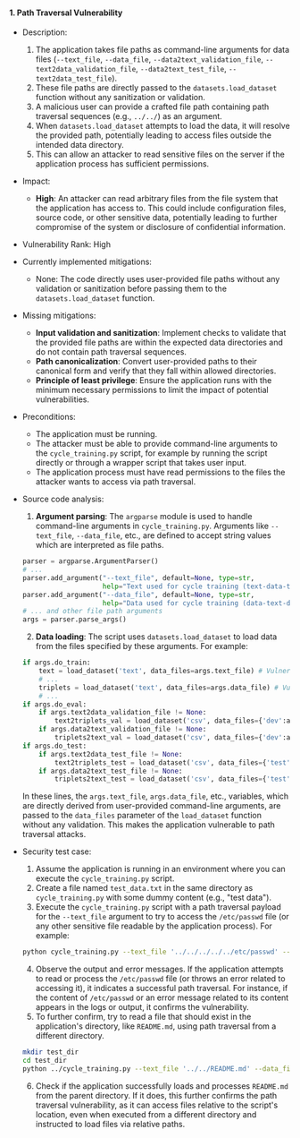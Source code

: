 #### 1. Path Traversal Vulnerability

* Description:
    1. The application takes file paths as command-line arguments for data files (`--text_file`, `--data_file`, `--data2text_validation_file`, `--text2data_validation_file`, `--data2text_test_file`, `--text2data_test_file`).
    2. These file paths are directly passed to the `datasets.load_dataset` function without any sanitization or validation.
    3. A malicious user can provide a crafted file path containing path traversal sequences (e.g., `../../`) as an argument.
    4. When `datasets.load_dataset` attempts to load the data, it will resolve the provided path, potentially leading to access files outside the intended data directory.
    5. This can allow an attacker to read sensitive files on the server if the application process has sufficient permissions.

* Impact:
    - **High**: An attacker can read arbitrary files from the file system that the application has access to. This could include configuration files, source code, or other sensitive data, potentially leading to further compromise of the system or disclosure of confidential information.

* Vulnerability Rank: High

* Currently implemented mitigations:
    - None: The code directly uses user-provided file paths without any validation or sanitization before passing them to the `datasets.load_dataset` function.

* Missing mitigations:
    - **Input validation and sanitization**: Implement checks to validate that the provided file paths are within the expected data directories and do not contain path traversal sequences.
    - **Path canonicalization**: Convert user-provided paths to their canonical form and verify that they fall within allowed directories.
    - **Principle of least privilege**: Ensure the application runs with the minimum necessary permissions to limit the impact of potential vulnerabilities.

* Preconditions:
    - The application must be running.
    - The attacker must be able to provide command-line arguments to the `cycle_training.py` script, for example by running the script directly or through a wrapper script that takes user input.
    - The application process must have read permissions to the files the attacker wants to access via path traversal.

* Source code analysis:
    1. **Argument parsing**: The `argparse` module is used to handle command-line arguments in `cycle_training.py`. Arguments like `--text_file`, `--data_file`, etc., are defined to accept string values which are interpreted as file paths.
    ```python
    parser = argparse.ArgumentParser()
    # ...
    parser.add_argument("--text_file", default=None, type=str,
                        help="Text used for cycle training (text-data-text cycle)")
    parser.add_argument("--data_file", default=None, type=str,
                        help="Data used for cycle training (data-text-data cycle)")
    # ... and other file path arguments
    args = parser.parse_args()
    ```
    2. **Data loading**: The script uses `datasets.load_dataset` to load data from the files specified by these arguments. For example:
    ```python
    if args.do_train:
        text = load_dataset('text', data_files=args.text_file) # Vulnerable line
        # ...
        triplets = load_dataset('text', data_files=args.data_file) # Vulnerable line
        # ...
    if args.do_eval:
        if args.text2data_validation_file != None:
            text2triplets_val = load_dataset('csv', data_files={'dev':args.text2data_validation_file},delimiter='\t') # Vulnerable line
        if args.data2text_validation_file != None:
            triplets2text_val = load_dataset('csv', data_files={'dev':args.data2text_validation_file},delimiter='\t') # Vulnerable line
    if args.do_test:
        if args.text2data_test_file != None:
            text2triplets_test = load_dataset('csv', data_files={'test':args.text2data_test_file},delimiter='\t') # Vulnerable line
        if args.data2text_test_file != None:
            triplets2text_test = load_dataset('csv', data_files={'test':args.data2text_test_file},delimiter='\t') # Vulnerable line
    ```
    In these lines, the `args.text_file`, `args.data_file`, etc., variables, which are directly derived from user-provided command-line arguments, are passed to the `data_files` parameter of the `load_dataset` function without any validation. This makes the application vulnerable to path traversal attacks.

* Security test case:
    1. Assume the application is running in an environment where you can execute the `cycle_training.py` script.
    2. Create a file named `test_data.txt` in the same directory as `cycle_training.py` with some dummy content (e.g., "test data").
    3. Execute the `cycle_training.py` script with a path traversal payload for the `--text_file` argument to try to access the `/etc/passwd` file (or any other sensitive file readable by the application process). For example:
    ```bash
    python cycle_training.py --text_file '../../../../../etc/passwd' --data_file test_data.txt --output_dir output_test --do_train --num_epochs 1
    ```
    4. Observe the output and error messages. If the application attempts to read or process the `/etc/passwd` file (or throws an error related to accessing it), it indicates a successful path traversal. For instance, if the content of `/etc/passwd` or an error message related to its content appears in the logs or output, it confirms the vulnerability.
    5. To further confirm, try to read a file that should exist in the application's directory, like `README.md`, using path traversal from a different directory.
    ```bash
    mkdir test_dir
    cd test_dir
    python ../cycle_training.py --text_file '../../README.md' --data_file ../test_data.txt --output_dir ../output_test2 --do_train --num_epochs 1
    ```
    6. Check if the application successfully loads and processes `README.md` from the parent directory. If it does, this further confirms the path traversal vulnerability, as it can access files relative to the script's location, even when executed from a different directory and instructed to load files via relative paths.